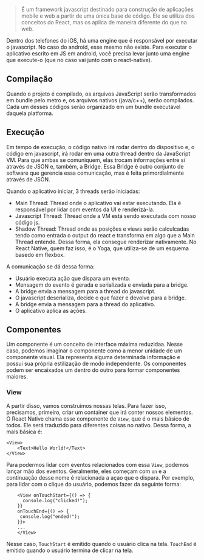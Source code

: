 > É um framework javascript destinado para construção de aplicações mobile e web a partir de uma única base de código. Ele se utiliza dos conceitos do React, mas os aplica de maneira diferente do que na web. 

Dentro dos telefones do iOS, há uma engine que é responsável por executar o javascript. No caso do android, esse mesmo não existe. Para executar o aplicativo escrito em JS em android, você precisa levar junto uma engine que execute-o (que no caso vai junto com o react-native).

## Compilação
Quando o projeto é compilado, os arquivos JavaScript serão transformados em bundle pelo metro e, os arquivos nativos (java/c++), serão compilados. Cada um desses códigos serão organizado em um bundle executável daquela platforma.
## Execução
Em tempo de execução, o código nativo irá rodar dentro do dispositivo e, o código em javascript, irá rodar em uma outra thread dentro da JavaScript VM. Para que ambas se comuniquem, elas trocam informações entre si através de JSON e, também, a Bridge. Essa Bridge é outro conjunto de software que gerencia essa comunicação, mas é feita primordialmente através de JSON.

Quando o aplicativo iniciar, 3 threads serão iniciadas:
- Main Thread: Thread onde o aplicativo vai estar executando. Ela é responsável por lidar com eventos da UI e renderizá-la.
- Javascript Thread: Thread onde a VM está sendo executada com nosso código js.
- Shadow Thread: Thread onde as posições e views serão calculcadas tendo como entrada o output do react e transforma em algo que a Main Thread entende. Dessa forma, ela consegue renderizar nativamente. No React Native, quem faz isso, é o Yoga, que utiliza-se de um esquema basedo em flexbox.

A comunicação se dá dessa forma:
- Usuário executa ação que dispara um evento.
- Mensagem do evento é gerada e serializada e enviada para a bridge.
- A bridge envia a mensagem para a thread do javascript.
- O javascript deserializa, decide o que fazer e devolve para a bridge.
- A bridge envia a mensagem para a thread do aplicativo.
- O aplicativo aplica as ações.

## Componentes
Um componente é um conceito de interface máxima reduzidaa. Nesse caso, podemos imaginar o componente como a menor unidade de um componente visual.  Ela representa alguma determinada informação e possui sua própria estilização de modo independente. Os componentes podem ser encaixados um dentro do outro para formar componentes maiores.
### View
A partir disso, vamos construimos nossas telas. Para fazer isso, precisamos, primeiro, criar um container que irá conter nossos elementos. O React Native chama esse componente de `View`, que é o mais básico de todos. Ele será traduzido para diferentes coisas no nativo. Dessa forma, a  mais básica é:

```
<View>
	<Text>Hello World!</Text>
</View>
```

Para podermos lidar com eventos relacionados com essa `View`, podemos lançar mão dos eventos. Geralmente, eles começam com `on` e a continuação desse nome é relacionada a açao que o dispara. Por exemplo, para lidar com o clique do usuário, podemos fazer da seguinte forma:
```
    <View onTouchStart={() => {
      console.log("clicked!");
    }}
    onTouchEnd={() => {
     console.log("ended!");
    }}>
    ...
    </View>
```
Nesse  caso, `TouchStart` é emitido quando o usuário clica na tela. `TouchEnd` é emitido quando o usuário termina de clicar na tela.

